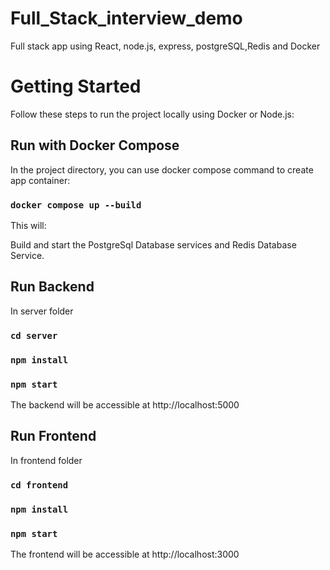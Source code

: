 # Full_Stack_interview_demo
Full stack app using React, node.js, express, postgreSQL,Redis and Docker

# Getting Started
Follow these steps to run the project locally using Docker or Node.js:

## Run with Docker Compose

In the project directory, you can use docker compose command to create app container:
### ```docker compose up --build```
This will:

Build and start the PostgreSql Database services and Redis Database Service.

## Run Backend
In server folder
### `cd server`
### `npm install`
### `npm start`
The backend will be accessible at http://localhost:5000

## Run Frontend
In frontend folder
### `cd frontend`
### `npm install`
### `npm start`
The frontend will be accessible at http://localhost:3000